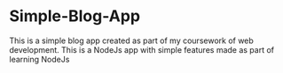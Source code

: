 # Simple-Blog-App
This is a simple blog app created as part of my coursework of web development.
This is a NodeJs app with simple features made as part of learning NodeJs
